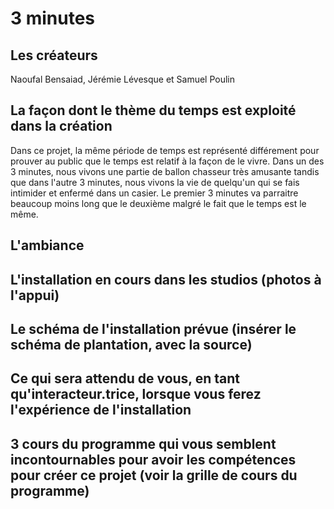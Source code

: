 # 3 minutes

## Les créateurs
Naoufal Bensaiad, Jérémie Lévesque et Samuel Poulin

## La façon dont le thème du temps est exploité dans la création
Dans ce projet, la même période de temps est représenté différement pour prouver au public que le temps est relatif à la façon de le vivre. Dans un des 3 minutes, nous vivons une partie de ballon chasseur très amusante tandis que dans l'autre 3 minutes, nous vivons la vie de quelqu'un qui se fais intimider et enfermé dans un casier. Le premier 3 minutes va parraitre beaucoup moins long que le deuxième malgré le fait que le temps est le même.

## L'ambiance

## L'installation en cours dans les studios (photos à l'appui)

## Le schéma de l'installation prévue (insérer le schéma de plantation, avec la source)

## Ce qui sera attendu de vous, en tant qu'interacteur.trice, lorsque vous ferez l'expérience de l'installation

## 3 cours du programme qui vous semblent incontournables pour avoir les compétences pour créer ce projet (voir la grille de cours du programme)
